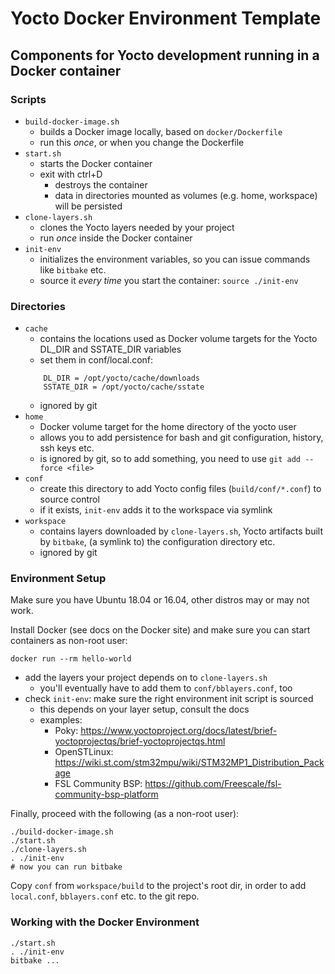 # Yocto Docker Environment Template
## Components for Yocto development running in a Docker container

### Scripts
* `build-docker-image.sh`
    * builds a Docker image locally, based on `docker/Dockerfile`
    * run this *once*, or when you change the Dockerfile
* `start.sh`
    * starts the Docker container
    * exit with ctrl+D
      * destroys the container
      * data in directories mounted as volumes (e.g. home, workspace) will be persisted
* `clone-layers.sh`
    * clones the Yocto layers needed by your project
    * run *once* inside the Docker container
* `init-env`
    * initializes the environment variables, so you can issue commands like `bitbake` etc.
    * source it *every time* you start the container: `source ./init-env`

### Directories
* `cache`
    * contains the locations used as Docker volume targets for the Yocto
    DL_DIR and SSTATE_DIR variables
    * set them in conf/local.conf:
    ```
        DL_DIR = /opt/yocto/cache/downloads
        SSTATE_DIR = /opt/yocto/cache/sstate
    ```
    * ignored by git
* `home`
    * Docker volume target for the home directory of the yocto user
    * allows you to add persistence for bash and git configuration, history, ssh keys etc.
    * is ignored by git, so to add something, you need to use `git add --force <file>`
* `conf`
    * create this directory to add Yocto config files
    (`build/conf/*.conf`) to source control
    * if it exists, `init-env` adds it to the workspace via symlink
* `workspace`
    * contains layers downloaded by `clone-layers.sh`, Yocto artifacts built by
    `bitbake`, (a symlink to) the configuration directory etc.
    * ignored by git
  
### Environment Setup

Make sure you have Ubuntu 18.04 or 16.04, other distros may or may not work.

Install Docker (see docs on the Docker site) and make sure you can start
containers as non-root user:

```
docker run --rm hello-world
```

* add the layers your project depends on to `clone-layers.sh` 
  * you'll eventually have to add them to `conf/bblayers.conf`, too
* check `init-env`: make sure the right environment init script is sourced
  * this depends on your layer setup, consult the docs
  * examples:
    * Poky: https://www.yoctoproject.org/docs/latest/brief-yoctoprojectqs/brief-yoctoprojectqs.html
    * OpenSTLinux: https://wiki.st.com/stm32mpu/wiki/STM32MP1_Distribution_Package
    * FSL Community BSP: https://github.com/Freescale/fsl-community-bsp-platform


Finally, proceed with the following (as a non-root user):
```
./build-docker-image.sh
./start.sh
./clone-layers.sh
. ./init-env
# now you can run bitbake
```

Copy `conf` from `workspace/build` to the project's root dir, in order to add `local.conf`, `bblayers.conf` etc. to the git repo.

### Working with the Docker Environment


```
./start.sh
. ./init-env
bitbake ...
```
